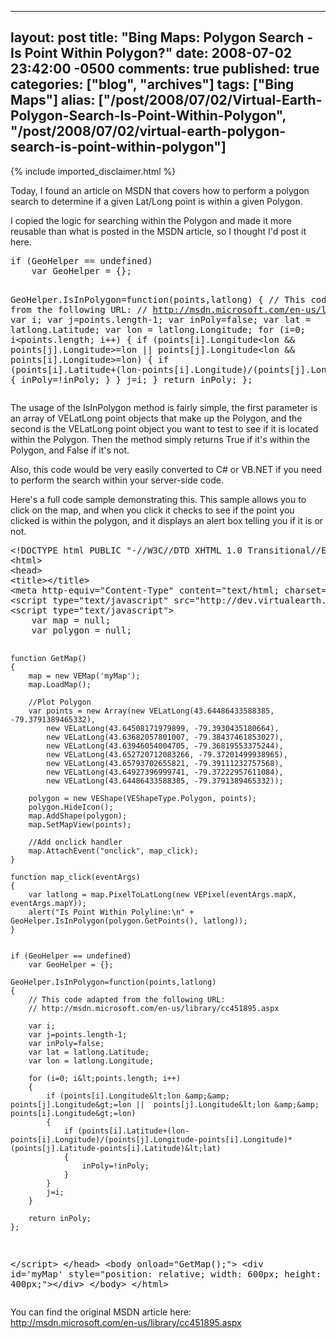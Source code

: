  ---
  layout: post
  title: "Bing Maps: Polygon Search - Is Point Within Polygon?"
  date: 2008-07-02 23:42:00 -0500
  comments: true
  published: true
  categories: ["blog", "archives"]
  tags: ["Bing Maps"]
  alias: ["/post/2008/07/02/Virtual-Earth-Polygon-Search-Is-Point-Within-Polygon", "/post/2008/07/02/virtual-earth-polygon-search-is-point-within-polygon"]
  ---
<!-- more -->
{% include imported_disclaimer.html %}
<p>Today, I found an article on MSDN that covers how to perform a polygon search to determine if a given Lat/Long point is within a given Polygon.</p>
<p>I copied the logic for searching within the Polygon and made it more reusable than what is posted in the MSDN article, so I thought I'd post it here.</p>
<pre class="brush: js; first-line: 1; tab-size: 4; toolbar: false; ">if (GeoHelper == undefined)
    var GeoHelper = {};

GeoHelper.IsInPolygon=function(points,latlong)
{
    // This code adapted from the following URL:
    // http://msdn.microsoft.com/en-us/library/cc451895.aspx
    var i;
    var j=points.length-1;
    var inPoly=false;
    var lat = latlong.Latitude;
    var lon = latlong.Longitude;
    for (i=0; i&lt;points.length; i++) 
    {
        if (points[i].Longitude&lt;lon &amp;&amp; points[j].Longitude&gt;=lon ||  points[j].Longitude&lt;lon &amp;&amp; points[i].Longitude&gt;=lon) 
        {
            if (points[i].Latitude+(lon-points[i].Longitude)/(points[j].Longitude-points[i].Longitude)*(points[j].Latitude-points[i].Latitude)&lt;lat) 
            {
                inPoly=!inPoly; 
            }
        }
        j=i; 
    }
    return inPoly; 
};</pre>
<p>The usage of the IsInPolygon method is fairly simple, the first parameter is an array of VELatLong point objects that make up the Polygon, and the second is the VELatLong point object you want to test to see if it is located within the Polygon. Then the method simply returns True if it's within the Polygon, and False if it's not.</p>
<p>Also, this code would be very easily converted to C# or VB.NET if you need to perform the search within your server-side code.</p>
<p>Here's a full code sample demonstrating this. This sample allows you to click on the map, and when you click it checks to see if the point you clicked is within the polygon, and it displays an alert box telling you if it is or not.</p>
<pre class="brush: xml; first-line: 1; tab-size: 4; toolbar: false; ">&lt;!DOCTYPE html PUBLIC "-//W3C//DTD XHTML 1.0 Transitional//EN" "http://www.w3.org/TR/xhtml1/DTD/xhtml1-transitional.dtd"&gt;
&lt;html&gt;
&lt;head&gt;
&lt;title&gt;&lt;/title&gt;
&lt;meta http-equiv="Content-Type" content="text/html; charset=utf-8"&gt;
&lt;script type="text/javascript" src="http://dev.virtualearth.net/mapcontrol/mapcontrol.ashx?v=6.1"&gt;&lt;/script&gt;
&lt;script type="text/javascript"&gt;
    var map = null;
    var polygon = null;

    function GetMap()
    {
        map = new VEMap('myMap');
        map.LoadMap();

        //Plot Polygon
        var points = new Array(new VELatLong(43.64486433588385, -79.3791389465332),
            new VELatLong(43.64508171979899, -79.3930435180664),
            new VELatLong(43.63682057801007, -79.38437461853027),
            new VELatLong(43.63946054004705, -79.36819553375244),
            new VELatLong(43.652720712083266, -79.37201499938965),
            new VELatLong(43.65793702655821, -79.39111232757568),
            new VELatLong(43.64927396999741, -79.37222957611084),
            new VELatLong(43.64486433588385, -79.3791389465332));

        polygon = new VEShape(VEShapeType.Polygon, points);
        polygon.HideIcon();
        map.AddShape(polygon);
        map.SetMapView(points);

        //Add onclick handler
        map.AttachEvent("onclick", map_click);
    }

    function map_click(eventArgs)
    {
        var latlong = map.PixelToLatLong(new VEPixel(eventArgs.mapX, eventArgs.mapY));
        alert("Is Point Within Polyline:\n" + GeoHelper.IsInPolygon(polygon.GetPoints(), latlong));
    }


    if (GeoHelper == undefined)
        var GeoHelper = {};

    GeoHelper.IsInPolygon=function(points,latlong)
    {
        // This code adapted from the following URL:
        // http://msdn.microsoft.com/en-us/library/cc451895.aspx

        var i;
        var j=points.length-1;
        var inPoly=false;
        var lat = latlong.Latitude;
        var lon = latlong.Longitude;

        for (i=0; i&lt;points.length; i++) 
        {
            if (points[i].Longitude&lt;lon &amp;&amp; points[j].Longitude&gt;=lon ||  points[j].Longitude&lt;lon &amp;&amp; points[i].Longitude&gt;=lon) 
            {
                if (points[i].Latitude+(lon-points[i].Longitude)/(points[j].Longitude-points[i].Longitude)*(points[j].Latitude-points[i].Latitude)&lt;lat) 
                {
                    inPoly=!inPoly; 
                }
            }
            j=i; 
        }

        return inPoly; 
    };
&lt;/script&gt;
&lt;/head&gt;
&lt;body onload="GetMap();"&gt;
  &lt;div id='myMap' style="position: relative; width: 600px; height: 400px;"&gt;&lt;/div&gt;
&lt;/body&gt;
&lt;/html&gt;</pre>
<p>You can find the original MSDN article here: <br /><a href="http://msdn.microsoft.com/en-us/library/cc451895.aspx">http://msdn.microsoft.com/en-us/library/cc451895.aspx</a></p>
